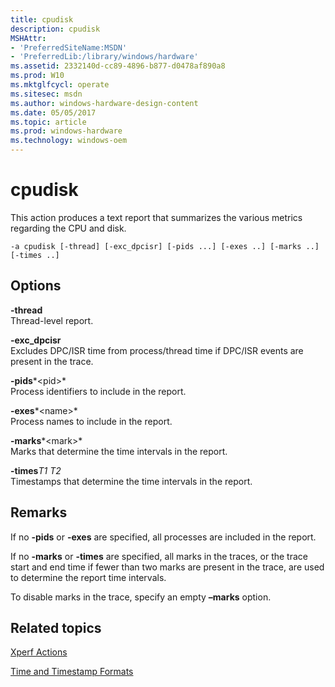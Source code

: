 ```yaml
---
title: cpudisk
description: cpudisk
MSHAttr:
- 'PreferredSiteName:MSDN'
- 'PreferredLib:/library/windows/hardware'
ms.assetid: 2332140d-cc89-4896-b877-d0478af890a8
ms.prod: W10
ms.mktglfcycl: operate
ms.sitesec: msdn
ms.author: windows-hardware-design-content
ms.date: 05/05/2017
ms.topic: article
ms.prod: windows-hardware
ms.technology: windows-oem
---
```


# cpudisk


This action produces a text report that summarizes the various metrics regarding the CPU and disk.

``` syntax
-a cpudisk [-thread] [-exc_dpcisr] [-pids ...] [-exes ..] [-marks ..] [-times ..]
```

## Options


<a href="" id="-thread"></a>**-thread**  
Thread-level report.

<a href="" id="-exc-dpcisr"></a>**-exc\_dpcisr**  
Excludes DPC/ISR time from process/thread time if DPC/ISR events are present in the trace.

<a href="" id="-pids-pid-"></a>**-pids***&lt;pid&gt;*  
Process identifiers to include in the report.

<a href="" id="-exes-name-"></a>**-exes***&lt;name&gt;*  
Process names to include in the report.

<a href="" id="-marks-mark-"></a>**-marks***&lt;mark&gt;*  
Marks that determine the time intervals in the report.

<a href="" id="-timest1-t2"></a>**-times***T1 T2*  
Timestamps that determine the time intervals in the report.

## Remarks


If no **-pids** or **-exes** are specified, all processes are included in the report.

If no **-marks** or **-times** are specified, all marks in the traces, or the trace start and end time if fewer than two marks are present in the trace, are used to determine the report time intervals.

To disable marks in the trace, specify an empty **–marks** option.

## Related topics


[Xperf Actions](xperf-actions.md)

[Time and Timestamp Formats](time-and-timestamp-formats.md)

 

 







